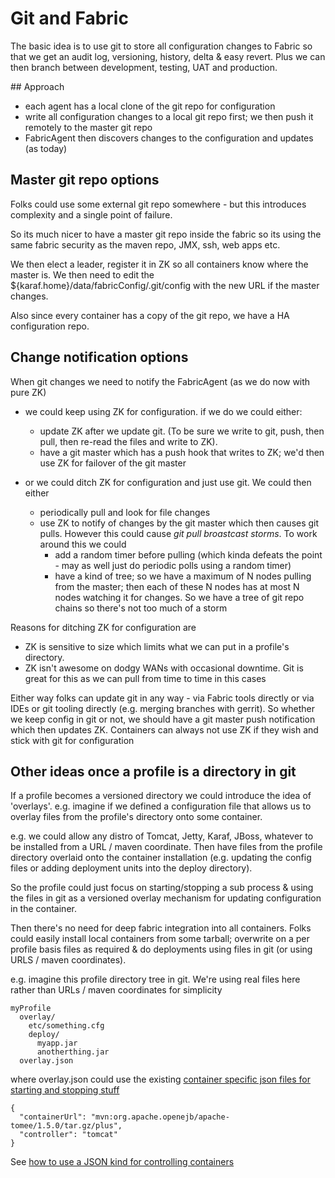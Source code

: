 # Git and Fabric

The basic idea is to use git to store all configuration changes to Fabric so that we get an audit log, versioning, history, delta & easy revert. Plus we can then branch between development, testing, UAT and production.

## Approach

* each agent has a local clone of the git repo for configuration
* write all configuration changes to a local git repo first; we then push it remotely to the master git repo
* FabricAgent then discovers changes to the configuration and updates (as today)

## Master git repo options

Folks could use some external git repo somewhere - but this introduces complexity and a single point of failure.

So its much nicer to have a master git repo inside the fabric so its using the same fabric security as the maven repo, JMX, ssh, web apps etc.

We then elect a leader, register it in ZK so all containers know where the master is. We then need to edit the ${karaf.home}/data/fabricConfig/.git/config with the new URL if the master changes.

Also since every container has a copy of the git repo, we have a HA configuration repo.

## Change notification options

When git changes we need to notify the FabricAgent (as we do now with pure ZK)

* we could keep using ZK for configuration. if we do we could either:
    * update ZK after we update git. (To be sure we write to git, push, then pull, then re-read the files and write to ZK).
    * have a git master which has a push hook that writes to ZK; we'd then use ZK for failover of the git master

* or we could ditch ZK for configuration and just use git. We could then either
    * periodically pull and look for file changes
    * use ZK to notify of changes by the git master which then causes git pulls. However this could cause _git pull broastcast storms_. To work around this we could
        * add a random timer before pulling (which kinda defeats the point - may as well just do periodic polls using a random timer)
        * have a kind of tree; so we have a maximum of N nodes pulling from the master; then each of these N nodes has at most N nodes watching it for changes. So we have a tree of git repo chains so there's not too much of a storm

Reasons for ditching ZK for configuration are

* ZK is sensitive to size which limits what we can put in a profile's directory.
* ZK isn't awesome on dodgy WANs with occasional downtime. Git is great for this as we can pull from time to time in this cases

Either way folks can update git in any way - via Fabric tools directly or via IDEs or git tooling directly (e.g. merging branches with gerrit). So whether we keep config in git or not, we should have a git master push notification which then updates ZK. Containers can always not use ZK if they wish and stick with git for configuration


## Other ideas once a profile is a directory in git

If a profile becomes a versioned directory we could introduce the idea of 'overlays'. e.g. imagine if we defined a configuration file that allows us to overlay files from the profile's directory onto some container.

e.g. we could allow any distro of Tomcat, Jetty, Karaf, JBoss, whatever to be installed from a URL / maven coordinate. Then have files from the profile directory overlaid onto the container installation (e.g. updating the config files or adding deployment units into the deploy directory).

So the profile could just focus on starting/stopping a sub process & using the files in git as a versioned overlay mechanism for updating configuration in the container.

Then there's no need for deep fabric integration into all containers. Folks could easily install local containers from some tarball; overwrite on a per profile basis files as required & do deployments using files in git (or using URLS / maven coordinates).

e.g. imagine this profile directory tree in git. We're using real files here rather than URLs / maven coordinates for simplicity

```
myProfile
  overlay/
    etc/something.cfg
    deploy/
      myapp.jar
      anotherthing.jar
  overlay.json
```

where overlay.json could use the existing [container specific json files for starting and stopping stuff](https://github.com/fusesource/fuse/tree/master/process/process-manager/src/main/resources)

```
{
  "containerUrl": "mvn:org.apache.openejb/apache-tomee/1.5.0/tar.gz/plus",
  "controller": "tomcat"
}
```

See [how to use a JSON kind for controlling containers](http://fuse.fusesource.org/fabric/docs/process-manager.html#Managing_processes_like_Tomcat__Jetty__HQ_Agent)
